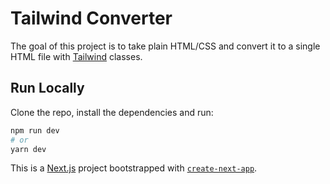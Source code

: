 # Tailwind Converter

The goal of this project is to take plain HTML/CSS and convert it to a
single HTML file with [Tailwind](https://tailwindcss.com/) classes.


## Run Locally

Clone the repo, install the dependencies and run:

```bash
npm run dev
# or
yarn dev
```

This is a [Next.js](https://nextjs.org/) project bootstrapped with [`create-next-app`](https://github.com/vercel/next.js/tree/canary/packages/create-next-app).
